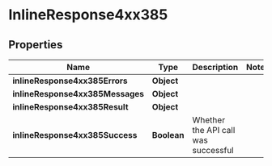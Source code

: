 # InlineResponse4xx385

## Properties
Name | Type | Description | Notes
------------ | ------------- | ------------- | -------------
**inlineResponse4xx385Errors** | **Object** |  | 
**inlineResponse4xx385Messages** | **Object** |  | 
**inlineResponse4xx385Result** | **Object** |  | 
**inlineResponse4xx385Success** | **Boolean** | Whether the API call was successful | 
